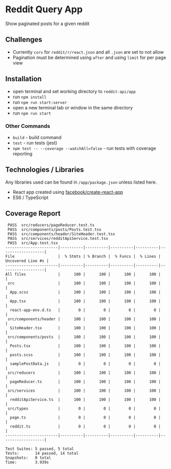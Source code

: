 # Reddit Query App

Show paginated posts for a given reddit

## Challenges

- Currently `cors` for `reddit/r/react.json` and all `.json` are set to not allow
- Pagination must be determined using `after` and using `limit` for per page view

## Installation

- open terminal and set working directory to `reddit-api/app`
- run `npm install`
- run `npm run start:server`
- open a new terminal tab or window in the same directory
- run `npm run start`

### Other Commands

- `build` - build command
- `test` - run tests (jest)
- `npm test -- --coverage --watchAll=false` - run tests with coverage reporting

## Technologies / Libraries

Any libraries used can be found in `/app/package.json` unless listed here. 
- React app created using [facebook/create-react-app](https://github.com/facebook/create-react-app)
- ES6 / TypeScript

## Coverage Report

```@text
 PASS  src/reducers/pageReducer.test.ts
 PASS  src/components/posts/Posts.test.tsx
 PASS  src/components/header/SiteHeader.test.tsx
 PASS  src/services/redditApiService.test.tsx
 PASS  src/App.test.tsx
-----------------------|----------|----------|----------|----------|-------------------|
File                   |  % Stmts | % Branch |  % Funcs |  % Lines | Uncovered Line #s |
-----------------------|----------|----------|----------|----------|-------------------|
All files              |      100 |      100 |      100 |      100 |                   |
 src                   |      100 |      100 |      100 |      100 |                   |
  App.scss             |      100 |      100 |      100 |      100 |                   |
  App.tsx              |      100 |      100 |      100 |      100 |                   |
  react-app-env.d.ts   |        0 |        0 |        0 |        0 |                   |
 src/components/header |      100 |      100 |      100 |      100 |                   |
  SiteHeader.tsx       |      100 |      100 |      100 |      100 |                   |
 src/components/posts  |      100 |      100 |      100 |      100 |                   |
  Posts.tsx            |      100 |      100 |      100 |      100 |                   |
  posts.scss           |      100 |      100 |      100 |      100 |                   |
  samplePostData.js    |        0 |        0 |        0 |        0 |                   |
 src/reducers          |      100 |      100 |      100 |      100 |                   |
  pageReducer.ts       |      100 |      100 |      100 |      100 |                   |
 src/services          |      100 |      100 |      100 |      100 |                   |
  redditApiService.ts  |      100 |      100 |      100 |      100 |                   |
 src/types             |        0 |        0 |        0 |        0 |                   |
  page.ts              |        0 |        0 |        0 |        0 |                   |
  reddit.ts            |        0 |        0 |        0 |        0 |                   |
-----------------------|----------|----------|----------|----------|-------------------|

Test Suites: 5 passed, 5 total
Tests:       14 passed, 14 total
Snapshots:   0 total
Time:        3.939s
```
